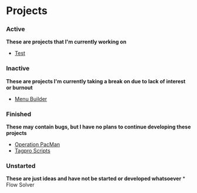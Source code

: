 # Projects

### Active
  **These are projects that I'm currently working on**
  * [Test](./projects)
### Inactive
  **These are projects I'm currently taking a break on due to lack of interest or burnout**
  * [Menu Builder](./projects/inactive/Menu_Builder)
### Finished
  **These may contain bugs, but I have no plans to continue developing these projects**
  * [Operation PacMan](./projects/finished/Operation_PacMan)
  * [Tagpro Scripts](./projects/finished/Tagpro_Scripts)

### Unstarted
  **These are just ideas and have not be started or developed whatsoever**
    * Flow Solver

